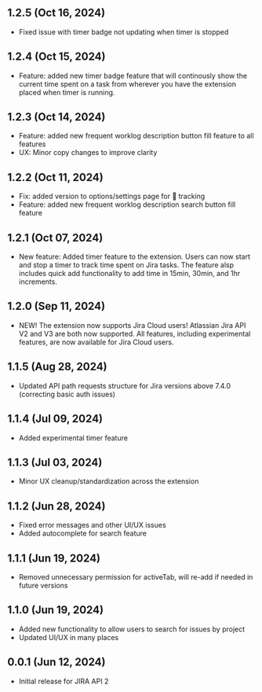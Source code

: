 ## 1.2.5 (Oct 16, 2024)
- Fixed issue with timer badge not updating when timer is stopped

## 1.2.4 (Oct 15, 2024)
- Feature: added new timer badge feature that will continously show the current time spent on a task from wherever you have the extension placed when timer is running.

## 1.2.3 (Oct 14, 2024)
- Feature: added new frequent worklog description button fill feature to all features
- UX: Minor copy changes to improve clarity

## 1.2.2 (Oct 11, 2024)
- Fix: added version to options/settings page for 🐛 tracking
- Feature: added new frequent worklog description search button fill feature

## 1.2.1 (Oct 07, 2024)
- New feature: Added timer feature to the extension. Users can now start and stop a timer to track time spent on Jira tasks. The feature alsp includes quick add functionality to add time in 15min, 30min, and 1hr increments.

## 1.2.0 (Sep 11, 2024)
- NEW! The extension now supports Jira Cloud users! Atlassian Jira API V2 and V3 are both now supported. All features, including experimental features, are now available for Jira Cloud users.

## 1.1.5 (Aug 28, 2024)
- Updated API path requests structure for Jira versions above 7.4.0 (correcting basic auth issues)

## 1.1.4 (Jul 09, 2024)
- Added experimental timer feature

## 1.1.3 (Jul 03, 2024)
- Minor UX cleanup/standardization across the extension

## 1.1.2 (Jun 28, 2024)
- Fixed error messages and other UI/UX issues
- Added autocomplete for search feature

## 1.1.1 (Jun 19, 2024)
- Removed unnecessary permission for activeTab, will re-add if needed in future versions

## 1.1.0 (Jun 19, 2024)
- Added new functionality to allow users to search for issues by project
- Updated UI/UX in many places

## 0.0.1 (Jun 12, 2024)
- Initial release for JIRA API 2